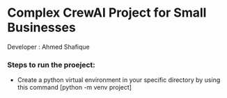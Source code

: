 # Complex CrewAI Project for Small Businesses
Developer : Ahmed Shafique

### Steps to run the proeject:
- Create a python virtual environment in your specific directory by using this command [python -m venv project]